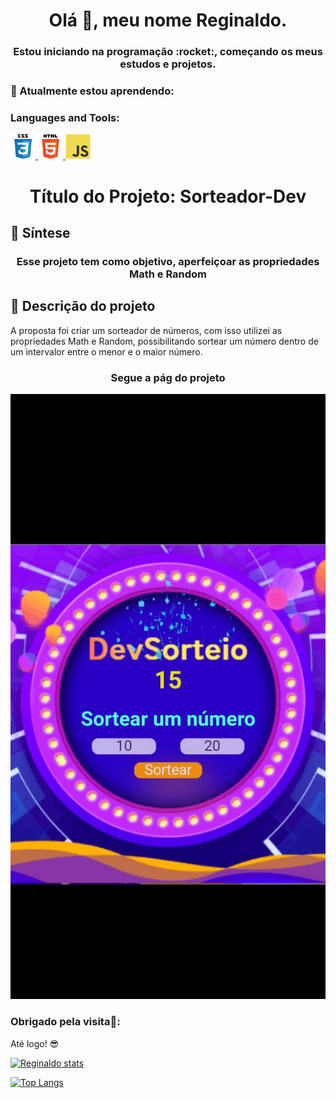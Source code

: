 
<h1 align="center">Olá 👋, meu nome Reginaldo.</h1>

<h3 align="center">Estou iniciando na programação :rocket:, começando os meus estudos e projetos.</h3>

<h3 align="left">🌱 Atualmente estou aprendendo:</h3>

<h3 align="left">Languages and Tools:</h3>
<p align="left"> <a href="https://www.w3schools.com/css/" target="_blank" rel="noreferrer"> <img src="https://raw.githubusercontent.com/devicons/devicon/master/icons/css3/css3-original-wordmark.svg" alt="css3" width="40" height="40"/> 
</a> <a href="https://www.w3.org/html/" target="_blank" rel="noreferrer"> <img src="https://raw.githubusercontent.com/devicons/devicon/master/icons/html5/html5-original-wordmark.svg" alt="html5" width="40" height="40"/> </a> 
<a href="https://developer.mozilla.org/en-US/docs/Web/JavaScript" target="_blank" rel="noreferrer"> <img src="https://raw.githubusercontent.com/devicons/devicon/master/icons/javascript/javascript-original.svg" alt="javascript" width="40" height="40"/> </a> </p>

<h1 align="center">Título do Projeto: Sorteador-Dev</h1>

<h2 align="left">📄 Síntese</h2>

<h3 align="center">Esse projeto tem como objetivo, aperfeiçoar as propriedades Math e Random</h3>

<h2 aiign="left">📝 Descrição do projeto</h2>

<p align="left">A proposta foi criar um sorteador de números, com isso utilizei as propriedades Math e Random, possibilitando sortear um número dentro de um intervalor entre o menor e o maior número.</p>

<h3 align="center">Segue a pág do projeto</h3>

<div align="center">
<img src="https://raw.githubusercontent.com/REGINALDOBOMFIM/Sorteador-Dev/44be9cadcb677dd8fd15b5bd1b47a8fc6481b02c/img%20readme.jpeg" margen="100px"/>
</div>


<h3 align="left">Obrigado pela visita🤝:</h3>

Até logo! :sunglasses:

[![Reginaldo stats](https://github-readme-stats.vercel.app/api?username=reginaldobomfim&show_icons=true&theme=radical)](https://github.com/anuraghazra/github-readme-stats)

[![Top Langs](https://github-readme-stats.vercel.app/api/top-langs/?username=reginaldobomfim&&layout=donut)](https://github.com/anuraghazra/github-readme-stats)
